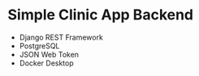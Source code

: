 # Simple Clinic App Backend

- Django REST Framework
- PostgreSQL
- JSON Web Token
- Docker Desktop
